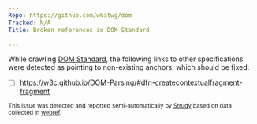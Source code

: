 ```yaml
---
Repo: https://github.com/whatwg/dom
Tracked: N/A
Title: Broken references in DOM Standard

---
```


While crawling [DOM Standard](https://dom.spec.whatwg.org/), the following links to other specifications were detected as pointing to non-existing anchors, which should be fixed:
* [ ] https://w3c.github.io/DOM-Parsing/#dfn-createcontextualfragment-fragment

<sub>This issue was detected and reported semi-automatically by [Strudy](https://github.com/w3c/strudy/) based on data collected in [webref](https://github.com/w3c/webref/).</sub>